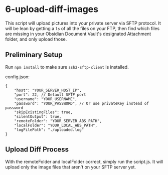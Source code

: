 # 6-upload-diff-images

This script will upload pictures into your private server via SFTP protocol. It will be lean by getting a `ls` of all the files on your FTP, then find which files are missing in your Obsidian Document Vault's designated Attachment folder, and only upload those.

## Preliminary Setup
Run `npm install` to make sure `ssh2-sftp-client` is installed.

config.json:
```
{
    "host": "YOUR_SERVER_HOST_IP",
    "port": 22, // Default SFTP port
    "username": "YOUR_USERNAME",
    "password": "YOUR_PASSWORD", // Or use privateKey instead of password
    "skipExistingFiles": true,
    "silentOutput": true,
    "remoteFolder": "YOUR_SERVER_ABS_PATH",
    "localFolder": "YOUR_LOCAL_ABS_PATH",
    "logFilePath": "./uploaded.log"
}
```

## Upload Diff Process

With the remoteFolder and localFolder correct, simply run the script.js. It will upload only the image files that aren't on your SFTP server yet.